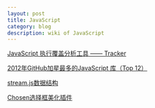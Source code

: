 ```yaml
---
layout: post
title: JavaScript
category: blog
description: wiki of JavaScript
---
```


[JavaScript 执行覆盖分析工具 —— Tracker](http://ucren.com/blog/archives/319)

[2012年GitHub加星最多的JavaScript 库（Top 12）](http://www.css88.com/archives/4988)

[stream.js数据结构](http://www.aqee.net/docs/stream/)

[Chosen选择框美化插件](http://www.aqee.net/docs/Chosen/Chosen.htm)
